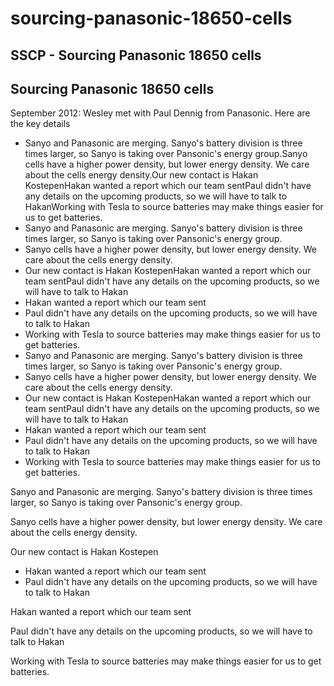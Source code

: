 # sourcing-panasonic-18650-cells

## SSCP - Sourcing Panasonic 18650 cells

## Sourcing Panasonic 18650 cells

September 2012: Wesley met with Paul Dennig from Panasonic. Here are the key details

* Sanyo and Panasonic are merging. Sanyo's battery division is three times larger, so Sanyo is taking over Pansonic's energy group.Sanyo cells have a higher power density, but lower energy density. We care about the cells energy density.Our new contact is Hakan KostepenHakan wanted a report which our team sentPaul didn't have any details on the upcoming products, so we will have to talk to HakanWorking with Tesla to source batteries may make things easier for us to get batteries.&#x20;
* Sanyo and Panasonic are merging. Sanyo's battery division is three times larger, so Sanyo is taking over Pansonic's energy group.
* Sanyo cells have a higher power density, but lower energy density. We care about the cells energy density.
* Our new contact is Hakan KostepenHakan wanted a report which our team sentPaul didn't have any details on the upcoming products, so we will have to talk to Hakan
* Hakan wanted a report which our team sent
* Paul didn't have any details on the upcoming products, so we will have to talk to Hakan
* Working with Tesla to source batteries may make things easier for us to get batteries.&#x20;
* Sanyo and Panasonic are merging. Sanyo's battery division is three times larger, so Sanyo is taking over Pansonic's energy group.
* Sanyo cells have a higher power density, but lower energy density. We care about the cells energy density.
* Our new contact is Hakan KostepenHakan wanted a report which our team sentPaul didn't have any details on the upcoming products, so we will have to talk to Hakan
* Hakan wanted a report which our team sent
* Paul didn't have any details on the upcoming products, so we will have to talk to Hakan
* Working with Tesla to source batteries may make things easier for us to get batteries.&#x20;

Sanyo and Panasonic are merging. Sanyo's battery division is three times larger, so Sanyo is taking over Pansonic's energy group.

Sanyo cells have a higher power density, but lower energy density. We care about the cells energy density.

Our new contact is Hakan Kostepen

* Hakan wanted a report which our team sent
* Paul didn't have any details on the upcoming products, so we will have to talk to Hakan

Hakan wanted a report which our team sent

Paul didn't have any details on the upcoming products, so we will have to talk to Hakan

Working with Tesla to source batteries may make things easier for us to get batteries.&#x20;

